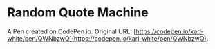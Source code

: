 # Random Quote Machine

A Pen created on CodePen.io. Original URL: [https://codepen.io/karl-white/pen/QWNbzwQ](https://codepen.io/karl-white/pen/QWNbzwQ).


